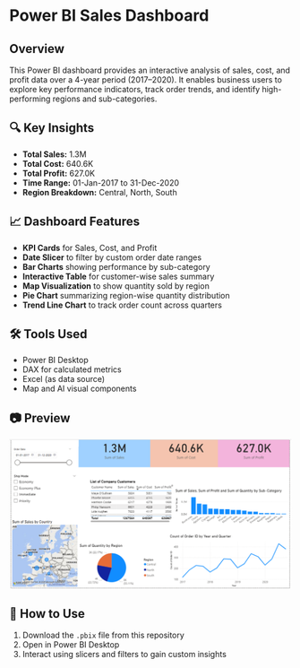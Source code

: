 
#  Power BI Sales Dashboard

## Overview
This Power BI dashboard provides an interactive analysis of sales, cost, and profit data over a 4-year period (2017–2020). It enables business users to explore key performance indicators, track order trends, and identify high-performing regions and sub-categories.

## 🔍 Key Insights
- **Total Sales:** 1.3M  
- **Total Cost:** 640.6K  
- **Total Profit:** 627.0K  
- **Time Range:** 01-Jan-2017 to 31-Dec-2020  
- **Region Breakdown:** Central, North, South

## 📈 Dashboard Features
- **KPI Cards** for Sales, Cost, and Profit
- **Date Slicer** to filter by custom order date ranges
- **Bar Charts** showing performance by sub-category
- **Interactive Table** for customer-wise sales summary
- **Map Visualization** to show quantity sold by region
- **Pie Chart** summarizing region-wise quantity distribution
- **Trend Line Chart** to track order count across quarters

## 🛠️ Tools Used
- Power BI Desktop
- DAX for calculated metrics
- Excel (as data source)
- Map and AI visual components

## 📷 Preview
![Sales Dashboard Preview](./Screenshot%202025-05-10%20173426.png)

## 🚀 How to Use
1. Download the `.pbix` file from this repository
2. Open in Power BI Desktop
3. Interact using slicers and filters to gain custom insights

